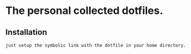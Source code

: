 # The personal collected dotfiles.

## Installation
	just setup the symbolic link with the dotfile in your home directory.